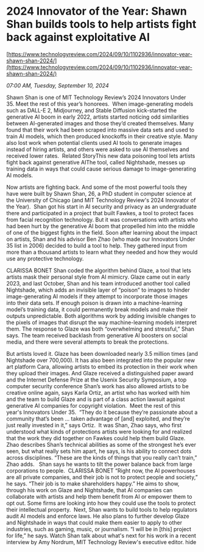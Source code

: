 # 2024 Innovator of the Year: Shawn Shan builds tools to help artists fight back against exploitative AI

[https://www.technologyreview.com/2024/09/10/1102936/innovator-year-shawn-shan-2024/](https://www.technologyreview.com/2024/09/10/1102936/innovator-year-shawn-shan-2024/)

*07:00 AM, Tuesday, September 10, 2024*

Shawn Shan is one of MIT Technology Review’s 2024 Innovators Under 35. Meet the rest of this year’s honorees.  When image-generating models such as DALL-E 2, Midjourney, and Stable Diffusion kick-started the generative AI boom in early 2022, artists started noticing odd similarities between AI-generated images and those they’d created themselves. Many found that their work had been scraped into massive data sets and used to train AI models, which then produced knockoffs in their creative style. Many also lost work when potential clients used AI tools to generate images instead of hiring artists, and others were asked to use AI themselves and received lower rates.  Related StoryThis new data poisoning tool lets artists fight back against generative AIThe tool, called Nightshade, messes up training data in ways that could cause serious damage to image-generating AI models.

Now artists are fighting back. And some of the most powerful tools they have were built by Shawn Shan, 26, a PhD student in computer science at the University of Chicago (and MIT Technology Review's 2024 Innovator of the Year).  Shan got his start in AI security and privacy as an undergraduate there and participated in a project that built Fawkes, a tool to protect faces from facial recognition technology. But it was conversations with artists who had been hurt by the generative AI boom that propelled him into the middle of one of the biggest fights in the field. Soon after learning about the impact on artists, Shan and his advisor Ben Zhao (who made our Innovators Under 35 list in 2006) decided to build a tool to help. They gathered input from more than a thousand artists to learn what they needed and how they would use any protective technology.

CLARISSA BONET   Shan coded the algorithm behind Glaze, a tool that lets artists mask their personal style from AI mimicry. Glaze came out in early 2023, and last October, Shan and his team introduced another tool called Nightshade, which adds an invisible layer of “poison” to images to hinder image-generating AI models if they attempt to incorporate those images into their data sets. If enough poison is drawn into a machine-learning model’s training data, it could permanently break models and make their outputs unpredictable. Both algorithms work by adding invisible changes to the pixels of images that disrupt the way machine-learning models interpret them. The response to Glaze was both “overwhelming and stressful,” Shan says. The team received backlash from generative AI boosters on social media, and there were several attempts to break the protections.

But artists loved it. Glaze has been downloaded nearly 3.5 million times (and Nightshade over 700,000). It has also been integrated into the popular new art platform Cara, allowing artists to embed its protection in their work when they upload their images. And Glaze received a distinguished paper award and the Internet Defense Prize at the Usenix Security Symposium, a top computer security conference Shan’s work has also allowed artists to be creative online again, says Karla Ortiz, an artist who has worked with him and the team to build Glaze and is part of a class action lawsuit against generative AI companies for copyright violation.  Meet the rest of this year's Innovators Under 35.  “They do it because they’re passionate about a community that’s been … taken advantage of [and] exploited, and they’re just really invested in it,” says Ortiz.  It was Shan, Zhao says, who first understood what kinds of protections artists were looking for and realized that the work they did together on Fawkes could help them build Glaze. Zhao describes Shan’s technical abilities as some of the strongest he’s ever seen, but what really sets him apart, he says, is his ability to connect dots across disciplines. “These are the kinds of things that you really can’t train,” Zhao adds.   Shan says he wants to tilt the power balance back from large corporations to people.   CLARISSA BONET   “Right now, the AI powerhouses are all private companies, and their job is not to protect people and society,” he says. “Their job is to make shareholders happy.” He aims to show, through his work on Glaze and Nightshade, that AI companies can collaborate with artists and help them benefit from AI or empower them to opt out. Some firms are looking into how they could use the tools to protect their intellectual property.  Next, Shan wants to build tools to help regulators audit AI models and enforce laws. He also plans to further develop Glaze and Nightshade in ways that could make them easier to apply to other industries, such as gaming, music, or journalism. “I will be in [this] project for life,” he says. Watch Shan talk about what's next for his work in a recent interview by Amy Nordrum, MIT Technology Review's executive editor. hide

